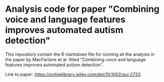 # Analysis code for paper "Combining voice and language features improves automated autism detection"

This repository contain the R markdown file for running all the analysis in the paper by MacFarlane et al. titled "Combining voice and language features improves automated autism detection". 

Link to paper: https://onlinelibrary.wiley.com/doi/10.1002/aur.2733
